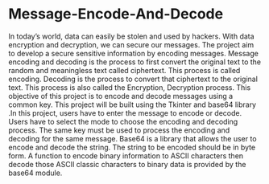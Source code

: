# Message-Encode-And-Decode

In today’s world, data can easily be stolen and used by hackers. With data encryption and decryption, we can secure our messages. The project aim to develop a secure sensitive information by encoding messages. Message encoding and decoding is the process to first convert the original text to the random and meaningless text called ciphertext. This process is called encoding. Decoding is the process to convert that ciphertext to the original text. This process is also called the Encryption, Decryption process. This objective of this project is to encode and decode messages using a common key. This project will be built using the Tkinter and base64 library .In this project, users have to enter the message to encode or decode. Users have to select the mode to choose the encoding and decoding process. The same key must be used to process the encoding and decoding for the same message. Base64 is a library that allows the user to encode and decode the string. The string to be encoded should be in byte form. A function to encode binary information to ASCII characters then decode those ASCII classic characters to binary data is provided by the base64 module.

